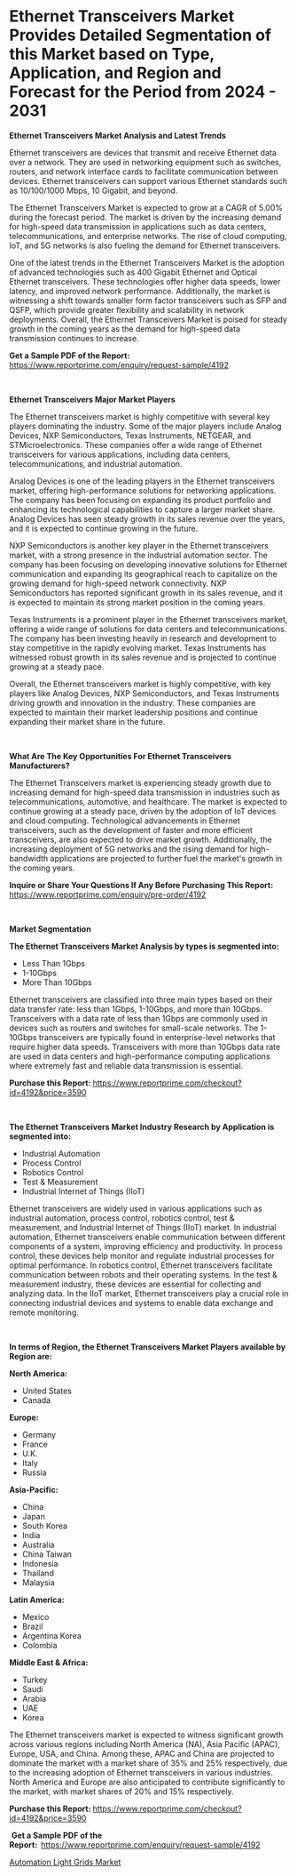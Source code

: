 <p><h1>Ethernet Transceivers Market Provides Detailed Segmentation of this Market based on Type, Application, and Region and Forecast for the Period from 2024 - 2031</h1></p><p><strong>Ethernet Transceivers Market Analysis and Latest Trends</strong></p>
<p><p>Ethernet transceivers are devices that transmit and receive Ethernet data over a network. They are used in networking equipment such as switches, routers, and network interface cards to facilitate communication between devices. Ethernet transceivers can support various Ethernet standards such as 10/100/1000 Mbps, 10 Gigabit, and beyond.</p><p>The Ethernet Transceivers Market is expected to grow at a CAGR of 5.00% during the forecast period. The market is driven by the increasing demand for high-speed data transmission in applications such as data centers, telecommunications, and enterprise networks. The rise of cloud computing, IoT, and 5G networks is also fueling the demand for Ethernet transceivers.</p><p>One of the latest trends in the Ethernet Transceivers Market is the adoption of advanced technologies such as 400 Gigabit Ethernet and Optical Ethernet transceivers. These technologies offer higher data speeds, lower latency, and improved network performance. Additionally, the market is witnessing a shift towards smaller form factor transceivers such as SFP and QSFP, which provide greater flexibility and scalability in network deployments. Overall, the Ethernet Transceivers Market is poised for steady growth in the coming years as the demand for high-speed data transmission continues to increase.</p></p>
<p><strong>Get a Sample PDF of the Report:&nbsp;</strong> <a href="https://www.reportprime.com/enquiry/request-sample/4192">https://www.reportprime.com/enquiry/request-sample/4192</a></p>
<p>&nbsp;</p>
<p><strong>Ethernet Transceivers Major Market Players</strong></p>
<p><p>The Ethernet transceivers market is highly competitive with several key players dominating the industry. Some of the major players include Analog Devices, NXP Semiconductors, Texas Instruments, NETGEAR, and STMicroelectronics. These companies offer a wide range of Ethernet transceivers for various applications, including data centers, telecommunications, and industrial automation.</p><p>Analog Devices is one of the leading players in the Ethernet transceivers market, offering high-performance solutions for networking applications. The company has been focusing on expanding its product portfolio and enhancing its technological capabilities to capture a larger market share. Analog Devices has seen steady growth in its sales revenue over the years, and it is expected to continue growing in the future.</p><p>NXP Semiconductors is another key player in the Ethernet transceivers market, with a strong presence in the industrial automation sector. The company has been focusing on developing innovative solutions for Ethernet communication and expanding its geographical reach to capitalize on the growing demand for high-speed network connectivity. NXP Semiconductors has reported significant growth in its sales revenue, and it is expected to maintain its strong market position in the coming years.</p><p>Texas Instruments is a prominent player in the Ethernet transceivers market, offering a wide range of solutions for data centers and telecommunications. The company has been investing heavily in research and development to stay competitive in the rapidly evolving market. Texas Instruments has witnessed robust growth in its sales revenue and is projected to continue growing at a steady pace.</p><p>Overall, the Ethernet transceivers market is highly competitive, with key players like Analog Devices, NXP Semiconductors, and Texas Instruments driving growth and innovation in the industry. These companies are expected to maintain their market leadership positions and continue expanding their market share in the future.</p></p>
<p>&nbsp;</p>
<p><strong>What Are The Key Opportunities For Ethernet Transceivers Manufacturers?</strong></p>
<p><p>The Ethernet Transceivers market is experiencing steady growth due to increasing demand for high-speed data transmission in industries such as telecommunications, automotive, and healthcare. The market is expected to continue growing at a steady pace, driven by the adoption of IoT devices and cloud computing. Technological advancements in Ethernet transceivers, such as the development of faster and more efficient transceivers, are also expected to drive market growth. Additionally, the increasing deployment of 5G networks and the rising demand for high-bandwidth applications are projected to further fuel the market's growth in the coming years.</p></p>
<p><strong>Inquire or Share Your Questions If Any Before Purchasing This Report:</strong> <a href="https://www.reportprime.com/enquiry/pre-order/4192">https://www.reportprime.com/enquiry/pre-order/4192</a></p>
<p>&nbsp;</p>
<p><strong>Market Segmentation</strong></p>
<p><strong>The Ethernet Transceivers Market Analysis by types is segmented into:</strong></p>
<p><ul><li>Less Than 1Gbps</li><li>1-10Gbps</li><li>More Than 10Gbps</li></ul></p>
<p><p>Ethernet transceivers are classified into three main types based on their data transfer rate: less than 1Gbps, 1-10Gbps, and more than 10Gbps. Transceivers with a data rate of less than 1Gbps are commonly used in devices such as routers and switches for small-scale networks. The 1-10Gbps transceivers are typically found in enterprise-level networks that require higher data speeds. Transceivers with more than 10Gbps data rate are used in data centers and high-performance computing applications where extremely fast and reliable data transmission is essential.</p></p>
<p><strong>Purchase this Report:&nbsp;</strong><a href="https://www.reportprime.com/checkout?id=4192&price=3590">https://www.reportprime.com/checkout?id=4192&price=3590</a></p>
<p>&nbsp;</p>
<p><strong>The Ethernet Transceivers Market Industry Research by Application is segmented into:</strong></p>
<p><ul><li>Industrial Automation</li><li>Process Control</li><li>Robotics Control</li><li>Test & Measurement</li><li>Industrial Internet of Things (IIoT)</li></ul></p>
<p><p>Ethernet transceivers are widely used in various applications such as industrial automation, process control, robotics control, test & measurement, and Industrial Internet of Things (IIoT) market. In industrial automation, Ethernet transceivers enable communication between different components of a system, improving efficiency and productivity. In process control, these devices help monitor and regulate industrial processes for optimal performance. In robotics control, Ethernet transceivers facilitate communication between robots and their operating systems. In the test & measurement industry, these devices are essential for collecting and analyzing data. In the IIoT market, Ethernet transceivers play a crucial role in connecting industrial devices and systems to enable data exchange and remote monitoring.</p></p>
<p>&nbsp;</p>
<p><strong>In terms of Region, the Ethernet Transceivers Market Players available by Region are:</strong></p>
<p>
    <p> <strong> North America: </strong>
        <ul>
            <li>United States</li>
            <li>Canada</li>
        </ul>
        </p> 
    <p> <strong> Europe: </strong>
        <ul>
            <li>Germany</li>
            <li>France</li>
            <li>U.K.</li>
            <li>Italy</li>
            <li>Russia</li>
        </ul>
        </p> 
    <p> <strong> Asia-Pacific: </strong>
        <ul>
            <li>China</li>
            <li>Japan</li>
            <li>South Korea</li>
            <li>India</li>
            <li>Australia</li>
            <li>China Taiwan</li>
            <li>Indonesia</li>
            <li>Thailand</li>
            <li>Malaysia</li>
        </ul>
        </p> 
    <p> <strong> Latin America: </strong>
        <ul>
            <li>Mexico</li>
            <li>Brazil</li>
            <li>Argentina Korea</li>
            <li>Colombia</li>
        </ul>
        </p> 
    <p> <strong> Middle East & Africa: </strong>
        <ul>
            <li>Turkey</li>
            <li>Saudi</li>
            <li>Arabia</li>
            <li>UAE</li>
            <li>Korea</li>
        </ul>
    </p>
    </p>
<p><p>The Ethernet transceivers market is expected to witness significant growth across various regions including North America (NA), Asia Pacific (APAC), Europe, USA, and China. Among these, APAC and China are projected to dominate the market with a market share of 35% and 25% respectively, due to the increasing adoption of Ethernet transceivers in various industries. North America and Europe are also anticipated to contribute significantly to the market, with market shares of 20% and 15% respectively.</p></p>
<p><strong>Purchase this Report: </strong><a href="https://www.reportprime.com/checkout?id=4192&price=3590">https://www.reportprime.com/checkout?id=4192&price=3590</a></p>
<p>&nbsp;<strong>Get a Sample PDF of the Report:&nbsp;&nbsp;</strong><a href="https://www.reportprime.com/enquiry/request-sample/4192">https://www.reportprime.com/enquiry/request-sample/4192</a></p>
<p><strong></strong></p>
<p><p><a href="https://github.com/FassouRP/Market-Research-Report-List-4/blob/main/automation-light-grids-market.md">Automation Light Grids Market</a></p></p>